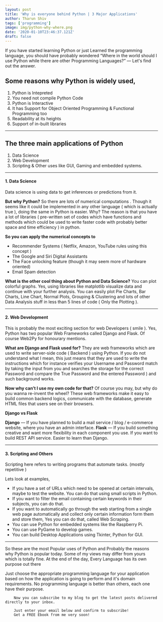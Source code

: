 ```yaml
---
layout: post
title: 'Why is everyone behind Python | 3 Major Applications'
author: Tharun Shiv
tags: ['programming']
image: img/python-why-where.png
date: '2020-01-10T23:46:37.121Z'
draft: false
---
```


If you have started learning Python or just Learned the programming language, you should have probably wondered “Where in the world should I use Python while there are other Programming Languages?” — Let's find out the answer.

## Some reasons why Python is widely used,

1. Python is Intepreted
2. You need not compile Python Code
3. Python is Interactive
4. It has Support for Object Oriented Programming & Functional Programming too
5. Readability at its heights
6. Support of in-built libraries

---

## The three main applications of Python

1. Data Science
2. Web Development
3. Scripting & Other uses like GUI, Gaming and embedded systems.

---

#### 1. Data Science

Data science is using data to get inferences or predictions from it.

**But why Python?**
So there are lots of numerical computations . Though it seems like it could be implemented in any other language ( which is actually true ), doing the same in Python is easier. Why? The reason is that you have a lot of libraries ( pre-written set of codes which have functions and methods which could be used to write faster code with probably better space and time efficiency ) in python.

**So you can apply the numerical concepts to**

- Recommender Systems ( Netflix, Amazon, YouTube rules using this concept )
- The Google and Siri Digital Assistants
- The Face unlocking feature (though it may seem more of hardware oriented)
- Email Spam detection

**What is the other cool thing about Python and Data Science?**
You can plot colorful graphs. Yes, using libraries like matplotlib visualize data and continue with your further analysis. You can easily plot Pie Charts, Bar Charts, Line Chart, Normal Plots, Grouping & Clustering and lots of other Data Analysis stuff in less than 5 lines of code ( Only the Plotting ).

---

#### 2. Web Development

This is probably the most exciting section for web Developers ( smile ). Yes, Python has two popular Web Frameworks called Django and Flask. Of course Web2Py for honourary mentions.

**What are Django and Flask used for?**
They are web frameworks which are used to write server-side code ( Backend ) using Python. If you do not understand what I mean, this just means that they are used to write the instructions which for instance verifies your Username and Password match by taking the input from you and searches the storage for the correct Password and compare the True Password and the entered Password ) and such background works.

**Now why can’t I use my own code for that?**
Of course you may, but why do you wanna re-invent the wheel? These web frameworks make it easy to build common backend logics, communicate with the database, generate HTML files that users see on their browsers.

**Django vs Flask**

**Django** — If you have planned to build a mail service / blog / e-commerce website, where you have an admin interface.
**Flask** — If you build something creative and want more flexibility in each component you use. If you want to build REST API service. Easier to learn than Django.

---

#### 3. Scripting and Others

Scripting here refers to writing programs that automate tasks. (mostly repetitive )

Lets look at examples,

- If you have a set of URLs which need to be opened at certain intervals, maybe to test the website. You can do that using small scripts in Python.
- If you want to filter the email containing certain keywords in their subjects, you can do that.
- If you want to automatically go through the web starting from a single web page automatically and collect only certain information form them and store them, Yes you can do that, called Web Scraping.
- You can use Python for embedded systems like the Raspberry Pi.
- You can use PyGame to develop games.
- You can build Desktop Applications using Tkinter, Python for GUI.

---

So these are the most Popular uses of Python and Probably the reasons why Python is popular today. Some of my views may differ from yours which is totally fine. At the end of the day, Every Language has its own purpose out there

Just choose the appropriate programming language for your application based on how the application is going to perform and it's domain requirements. No programming language is better than others, each one have their purpose.

        Now you can subscribe to my blog to get the latest posts delivered directly to your inbox.

        Just enter your email below and confirm to subscribe!
        Get a FREE Ebook from me very soon!
